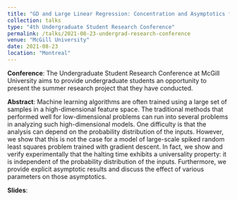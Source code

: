 ```yaml
---
title: "GD and Large Linear Regression: Concentration and Asymptotics for a Spiked Model"
collection: talks
type: "4th Undergraduate Student Research Conference"
permalink: /talks/2021-08-23-undergrad-research-conference
venue: "McGill University"
date: 2021-08-23
location: "Montreal"
---
```


**Conference**: The Undergraduate Student Research Conference at McGill University aims to provide undergraduate students an opportunity to present the summer research project that they have conducted.

**Abstract**: Machine learning algorithms are often trained using a large set of samples in a high-dimensional
feature space. The traditional methods that performed well for low-dimensional problems can run
into several problems in analyzing such high-dimensional models. One difficulty is that the analysis
can depend on the probability distribution of the inputs. However, we show that this is not the
case for a model of large-scale spiked random least squares problem trained with gradient descent.
In fact, we show and verify experimentally that the halting time exhibits a universality property:
it is independent of the probability distribution of the inputs. Furthermore, we provide explicit
asymptotic results and discuss the effect of various parameters on those asymptotics.

**Slides**: [](../files/Spiked_models_slides.pdf)